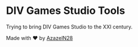 # DIV Games Studio Tools

Trying to bring DIV Games Studio to the XXI century.

Made with :heart: by [AzazelN28](https://github.com/AzazelN28)
